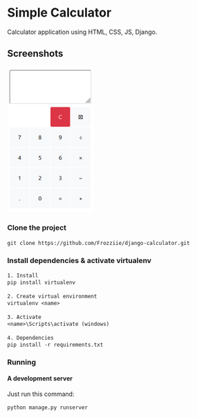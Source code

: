 # Simple Calculator
Calculator application using HTML, CSS, JS, Django.

## Screenshots
<img src="./screenshots/calculator.png" width="200">


### Clone the project

```
git clone https://github.com/Frozziie/django-calculator.git
```

### Install dependencies & activate virtualenv

```
1. Install
pip install virtualenv

2. Create virtual environment
virtualenv <name>

3. Activate
<name>\Scripts\activate (windows)

4. Dependencies
pip install -r requirements.txt
```

### Running

#### A development server

Just run this command:

```
python manage.py runserver
```